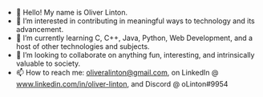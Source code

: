- 👋 Hello! My name is Oliver Linton.
- 👀 I’m interested in contributing in meaningful ways to technology and its advancement.
- 🌱 I’m currently learning C, C++, Java, Python, Web Development, and a host of other technologies and subjects. 
- 💞️ I’m looking to collaborate on anything fun, interesting, and intrinsically valuable to society.
- 📫 How to reach me: oliveralinton@gmail.com, on LinkedIn @ www.linkedin.com/in/oliver-linton, and Discord @ oLinton#9954

<!---
olinton91/olinton91 is a ✨ special ✨ repository because its `README.md` (this file) appears on your GitHub profile.
You can click the Preview link to take a look at your changes.
--->
